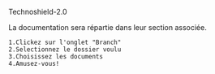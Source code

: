 Technoshield-2.0
   
   La documentation sera répartie dans leur section associée.

    1.Clickez sur l'onglet "Branch"
    2.Selectionnez le dossier voulu
    3.Choisissez les documents
    4.Amusez-vous!

